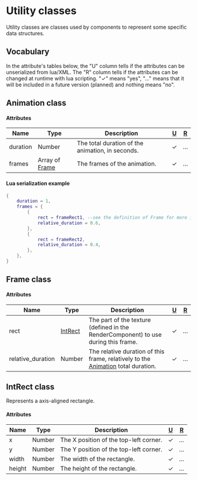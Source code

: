 # Utility classes

Utility classes are classes used by components to represent some specific data structures.

## Vocabulary

In the attribute's tables below, the "U" column tells if the attributes can be unserialized from lua/XML. The "R" column tells if the attributes can be changed at runtime with lua scripting. "✓" means "yes", "…" means that it will be included in a future version (planned) and nothing means "no".

## Animation class

#### Attributes

 Name | Type | Description | [U](#vocabulary) | [R](#vocabulary)
 -----|------|-------------|---|---
duration | Number | The total duration of the animation, in seconds. | ✓ | …
frames | Array of [Frame](#frame-class) | The frames of the animation. | ✓ | …

#### Lua serialization example
```lua
{
    duration = 1,
    frames = {
        {
            rect = frameRect1, --see the definition of Frame for more information
            relative_duration = 0.6,
        },
        {
            rect = frameRect2,
            relative_duration = 0.4,
        },
    },
}
```

## Frame class

#### Attributes

Name | Type | Description | [U](#vocabulary) | [R](#vocabulary)
-----|------|-------------|---|---
rect | [IntRect](#intrect-class) | The part of the texture (defined in the RenderComponent) to use during this frame. | ✓ | …
relative_duration | Number | The relative duration of this frame, relatively to the [Animation](#animation-class) total duration. | ✓ | …

## IntRect class

Represents a axis-aligned rectangle.

#### Attributes

Name | Type | Description | [U](#vocabulary) | [R](#vocabulary)
-----|------|-------------|---|---
x | Number | The X position of the top-left corner. | ✓ | …
y | Number | The Y position of the top-left corner. | ✓ | …
width | Number | The width of the rectangle. | ✓ | …
height | Number | The height of the rectangle. | ✓ | …

